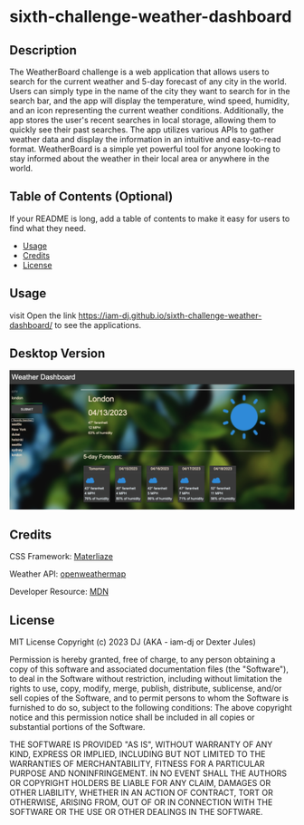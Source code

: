 # sixth-challenge-weather-dashboard

## Description

The WeatherBoard challenge is a web application that allows users to search for the current weather and 5-day forecast of any city in the world. Users can simply type in the name of the city they want to search for in the search bar, and the app will display the temperature, wind speed, humidity, and an icon representing the current weather conditions. Additionally, the app stores the user's recent searches in local storage, allowing them to quickly see their past searches. The app utilizes various APIs to gather weather data and display the information in an intuitive and easy-to-read format. WeatherBoard is a simple yet powerful tool for anyone looking to stay informed about the weather in their local area or anywhere in the world.

## Table of Contents (Optional)

If your README is long, add a table of contents to make it easy for users to find what they need.

- [Usage](#usage)
- [Credits](#credits)
- [License](#license)



## Usage

visit Open the link https://iam-dj.github.io/sixth-challenge-weather-dashboard/ to see the applications. 

## Desktop Version

![Home Page](./assets/Screen%20Shot%202023-04-13%20at%2012.25.45%20PM.png)


## Credits

CSS Framework: [Materliaze](https://materializecss.com/)

Weather API: [openweathermap](https://openweathermap.org/)

Developer Resource: [MDN](https://developer.mozilla.org/en-US/)

## License

MIT License
Copyright (c) 2023 DJ (AKA - iam-dj or Dexter Jules)

Permission is hereby granted, free of charge, to any person obtaining a copy of this software and associated documentation files (the "Software"), to deal in the Software without restriction, including without limitation the rights to use, copy, modify, merge, publish, distribute, sublicense, and/or sell copies of the Software, and to permit persons to whom the Software is furnished to do so, subject to the following conditions:
The above copyright notice and this permission notice shall be included in all copies or substantial portions of the Software.

THE SOFTWARE IS PROVIDED "AS IS", WITHOUT WARRANTY OF ANY KIND, EXPRESS OR IMPLIED, INCLUDING BUT NOT LIMITED TO THE WARRANTIES OF MERCHANTABILITY, FITNESS FOR A PARTICULAR PURPOSE AND NONINFRINGEMENT. IN NO EVENT SHALL THE AUTHORS OR COPYRIGHT HOLDERS BE LIABLE FOR ANY CLAIM, DAMAGES OR OTHER LIABILITY, WHETHER IN AN ACTION OF CONTRACT, TORT OR OTHERWISE, ARISING FROM, OUT OF OR IN CONNECTION WITH THE SOFTWARE OR THE USE OR OTHER DEALINGS IN THE SOFTWARE.
